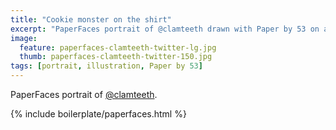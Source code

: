 ```yaml
---
title: "Cookie monster on the shirt"
excerpt: "PaperFaces portrait of @clamteeth drawn with Paper by 53 on an iPad."
image: 
  feature: paperfaces-clamteeth-twitter-lg.jpg
  thumb: paperfaces-clamteeth-twitter-150.jpg
tags: [portrait, illustration, Paper by 53]
---
```


PaperFaces portrait of [@clamteeth](http://twitter.com/clamteeth).

{% include boilerplate/paperfaces.html %}